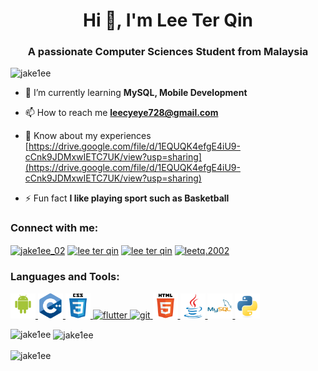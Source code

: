 <h1 align="center">Hi 👋, I'm Lee Ter Qin</h1>
<h3 align="center">A passionate Computer Sciences Student from Malaysia</h3>

<p align="left"> <img src="https://komarev.com/ghpvc/?username=jake1ee&label=Profile%20views&color=0e75b6&style=flat" alt="jake1ee" /> </p>

- 🌱 I’m currently learning **MySQL, Mobile Development**

- 📫 How to reach me **leecyeye728@gmail.com**

- 📄 Know about my experiences [https://drive.google.com/file/d/1EQUQK4efgE4iU9-cCnk9JDMxwIETC7UK/view?usp=sharing](https://drive.google.com/file/d/1EQUQK4efgE4iU9-cCnk9JDMxwIETC7UK/view?usp=sharing)

- ⚡ Fun fact **I like playing sport such as Basketball**

<h3 align="left">Connect with me:</h3>
<p align="left">
<a href="https://twitter.com/jake1ee_02" target="blank"><img align="center" src="https://raw.githubusercontent.com/rahuldkjain/github-profile-readme-generator/master/src/images/icons/Social/twitter.svg" alt="jake1ee_02" height="30" width="40" /></a>
<a href="https://linkedin.com/in/lee ter qin" target="blank"><img align="center" src="https://raw.githubusercontent.com/rahuldkjain/github-profile-readme-generator/master/src/images/icons/Social/linked-in-alt.svg" alt="lee ter qin" height="30" width="40" /></a>
<a href="[https://fb.com/lee ter qin](https://www.facebook.com/profile.php?id=100008565733020)" target="blank"><img align="center" src="https://raw.githubusercontent.com/rahuldkjain/github-profile-readme-generator/master/src/images/icons/Social/facebook.svg" alt="lee ter qin" height="30" width="40" /></a>
<a href="https://instagram.com/leetq.2002" target="blank"><img align="center" src="https://raw.githubusercontent.com/rahuldkjain/github-profile-readme-generator/master/src/images/icons/Social/instagram.svg" alt="leetq.2002" height="30" width="40" /></a>
</p>

<h3 align="left">Languages and Tools:</h3>
<p align="left"> <a href="https://developer.android.com" target="_blank" rel="noreferrer"> <img src="https://raw.githubusercontent.com/devicons/devicon/master/icons/android/android-original-wordmark.svg" alt="android" width="40" height="40"/> </a> <a href="https://www.w3schools.com/cpp/" target="_blank" rel="noreferrer"> <img src="https://raw.githubusercontent.com/devicons/devicon/master/icons/cplusplus/cplusplus-original.svg" alt="cplusplus" width="40" height="40"/> </a> <a href="https://www.w3schools.com/css/" target="_blank" rel="noreferrer"> <img src="https://raw.githubusercontent.com/devicons/devicon/master/icons/css3/css3-original-wordmark.svg" alt="css3" width="40" height="40"/> </a> <a href="https://flutter.dev" target="_blank" rel="noreferrer"> <img src="https://www.vectorlogo.zone/logos/flutterio/flutterio-icon.svg" alt="flutter" width="40" height="40"/> </a> <a href="https://git-scm.com/" target="_blank" rel="noreferrer"> <img src="https://www.vectorlogo.zone/logos/git-scm/git-scm-icon.svg" alt="git" width="40" height="40"/> </a> <a href="https://www.w3.org/html/" target="_blank" rel="noreferrer"> <img src="https://raw.githubusercontent.com/devicons/devicon/master/icons/html5/html5-original-wordmark.svg" alt="html5" width="40" height="40"/> </a> <a href="https://www.java.com" target="_blank" rel="noreferrer"> <img src="https://raw.githubusercontent.com/devicons/devicon/master/icons/java/java-original.svg" alt="java" width="40" height="40"/> </a> <a href="https://www.mysql.com/" target="_blank" rel="noreferrer"> <img src="https://raw.githubusercontent.com/devicons/devicon/master/icons/mysql/mysql-original-wordmark.svg" alt="mysql" width="40" height="40"/> </a> <a href="https://www.python.org" target="_blank" rel="noreferrer"> <img src="https://raw.githubusercontent.com/devicons/devicon/master/icons/python/python-original.svg" alt="python" width="40" height="40"/> </a> </p>

<p><img align="left" src="https://github-readme-stats.vercel.app/api/top-langs?username=jake1ee&show_icons=true&locale=en&layout=compact" alt="jake1ee" /></p>

<p>&nbsp;<img align="center" src="https://github-readme-stats.vercel.app/api?username=jake1ee&show_icons=true&locale=en" alt="jake1ee" /></p>

<p><img align="center" src="https://github-readme-streak-stats.herokuapp.com/?user=jake1ee&" alt="jake1ee" /></p>

